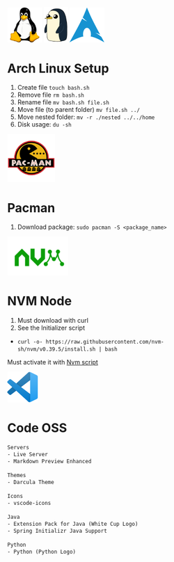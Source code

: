 
<div style="display: block;">
    <img src='../images/tux.png' width='80'/>
    <img src='../images/gunter.webp' width='55'/>
    <img src='../images/arch.png' width='80'/>
</div>

# Arch Linux Setup
1. Create file `touch bash.sh`
2. Remove file `rm bash.sh`
3. Rename file `mv bash.sh file.sh`
4. Move file (to parent folder) `mv file.sh ../`
5. Move nested folder: `mv -r ./nested ../../home`
6. Disk usage: `du -sh` 

<img src='../images/pacman.png' width='110'/>

# Pacman
1. Download package: `sudo pacman -S <package_name>`

<img src='../images/nvm.png' width='140'/>

# NVM Node
1. Must download with curl
2. See the Initializer script
* `curl -o- https://raw.githubusercontent.com/nvm-sh/nvm/v0.39.5/install.sh | bash`

Must activate it with [Nvm script](../arch_setup/server_nvm.sh)

<img src='../images/codeoss.png' width='70'/>

# Code OSS
```
Servers
- Live Server
- Markdown Preview Enhanced

Themes
- Darcula Theme

Icons
- vscode-icons

Java
- Extension Pack for Java (White Cup Logo)
- Spring Initializr Java Support

Python
- Python (Python Logo)
```

